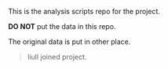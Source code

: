 This is the analysis scripts repo for the project.

**DO NOT** put the data in this repo.

The original data is put in other place.

> liull joined project.
